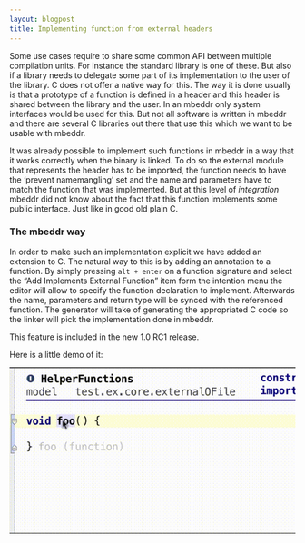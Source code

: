 ```yaml
---
layout: blogpost
title: Implementing function from external headers
---
```

Some use cases require to share some common API between multiple compilation units. For instance the standard library is one of these. But also if a library needs to delegate some part of its implementation to the user of the library. C does not offer a native way for this. The way it is done usually is that a prototype of a function is defined in a header and this header is shared between the library and the user. In an mbeddr only system interfaces would be used for this. But not all software is written in mbeddr and there are several C libraries out there that use this which we want to be usable with mbeddr. 

It was already possible to implement such functions in mbeddr in a way that it works correctly when the binary is linked. To do so the external module that represents the header has to be imported, the function needs to have the ‘prevent namemangling’ set and the name and parameters have to match the function that was implemented. But at this level of *integration* mbeddr did not know about the fact that this function implements some public interface. Just like in good old plain C.

### The mbeddr way

In order to make such an implementation explicit we have added an extension to C. The natural way to this is by adding an annotation to a function. By simply pressing `alt + enter` on a function signature and select the “Add Implements External Function” item form the intention menu the editor will allow to specify the function declaration to implement. Afterwards the name, parameters and return type will be synced with the referenced function. The generator will take of generating the appropriated C code so the linker will pick the implementation done in mbeddr.

This feature is included in the new 1.0 RC1 release.

Here is a little demo of it:

![gif perview](/images/implements.gif)
